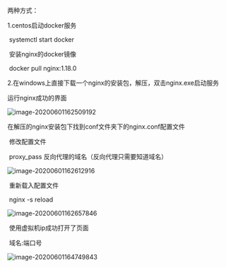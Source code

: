 两种方式：

1.centos启动docker服务

​    systemctl start docker

​    安装nginx的docker镜像

​    docker pull nginx:1.18.0



2.在windows上直接下载一个nginx的安装包，解压，双击nginx.exe启动服务

   运行nginx成功的界面

![image-20200601162509192](C:\Users\小胖\AppData\Roaming\Typora\typora-user-images\image-20200601162509192.png)



在解压的nginx安装包下找到conf文件夹下的nginx.conf配置文件

​     修改配置文件

​     proxy_pass 反向代理的域名（反向代理只需要知道域名）

![image-20200601162612916](C:\Users\小胖\AppData\Roaming\Typora\typora-user-images\image-20200601162612916.png)



​     重新载入配置文件

​      nginx -s reload

![image-20200601162657846](C:\Users\小胖\AppData\Roaming\Typora\typora-user-images\image-20200601162657846.png)



​    使用虚拟机ip成功打开了页面

​     域名:端口号

![image-20200601164749843](C:\Users\小胖\AppData\Roaming\Typora\typora-user-images\image-20200601164749843.png)